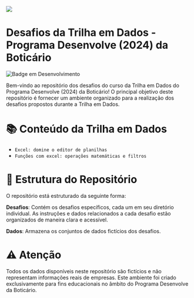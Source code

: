 <img src="https://github.com/laribritto/desenvolve-2024/blob/main/desenvolve%20(1).png">


# Desafios da Trilha em Dados - Programa Desenvolve (2024) da Boticário
![Badge em Desenvolvimento](http://img.shields.io/static/v1?label=STATUS&message=EM%20DESENVOLVIMENTO&color=GREEN&style=for-the-badge)

Bem-vindo ao repositório dos desafios do curso da Trilha em Dados do Programa Desenvolve (2024) da Boticário! O principal objetivo deste repositório é fornecer um ambiente organizado para a realização dos desafios propostos durante a Trilha em Dados.

# 📚 Conteúdo da Trilha em Dados

- `Excel: domine o editor de planilhas`
- `Funções com excel: operações matemáticas e filtros`

# :file_folder: Estrutura do Repositório
O repositório está estruturado da seguinte forma:

**Desafios**: Contém os desafios específicos, cada um em seu diretório individual. As instruções e dados relacionados a cada desafio estão organizados de maneira clara e acessível.

**Dados**: Armazena os conjuntos de dados fictícios dos desafios. 

# :warning: Atenção
Todos os dados disponíveis neste repositório são fictícios e não representam informações reais de empresas. Este ambiente foi criado exclusivamente para fins educacionais no âmbito do Programa Desenvolve da Boticário.
